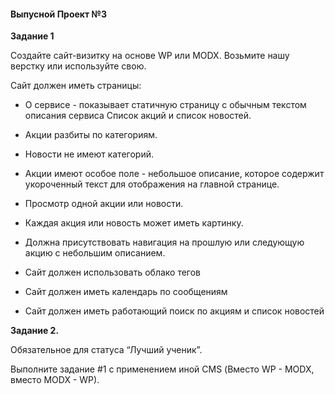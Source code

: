 #### Выпусной Проект №3

**Задание 1**

Создайте сайт-визитку на основе WP или MODX. Возьмите нашу верстку или используйте свою.

Сайт должен иметь страницы:
- О сервисе - показывает статичную страницу с обычным текстом описания сервиса
Список акций и список новостей.

- Акции разбиты по категориям.

- Новости не имеют категорий.

- Акции имеют особое поле - небольшое описание, которое содержит укороченный текст для отображения на главной странице.

- Просмотр одной акции или новости.

- Каждая акция или новость может иметь картинку.

- Должна присутствовать навигация на прошлую или следующую акцию c небольшим описанием.

- Сайт должен использовать облако тегов

- Сайт должен иметь календарь по сообщениям

- Сайт должен иметь работающий поиск по акциям и список новостей



**Задание 2.**

Обязательное для статуса “Лучший ученик”.

Выполните задание #1 с применением иной CMS (Вместо WP - MODX, вместо MODX - WP).
